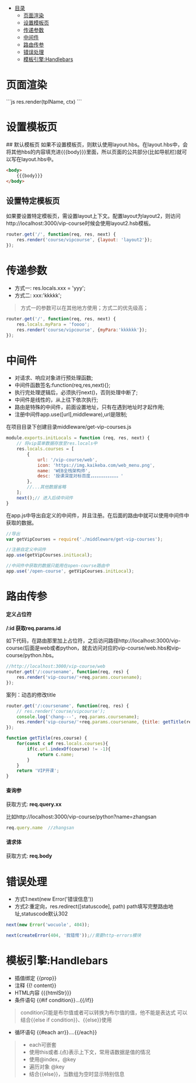 *  [目录](#0)
    *  [页面渲染](#1)
    *  [设置模板页](#2)
    *  [传递参数](#3)
    *  [中间件](#4)
    *  [路由传参](#5)
    *  [错误处理](#6)
    *  [模板引擎:Handlebars](#7)


<h1 id="1">页面渲染</h1>
```js
res.render(tplName, ctx)
```

<h1 id="2">设置模板页</h1>
## 默认模板页
如果不设置模板页，则默认使用layout.hbs。在layout.hbs中，会将其他hbs的内容填充进{{{body}}}里面，所以页面的公共部分(比如导航栏)就可以写在layout.hbs中。

```html
<body>
    {{{body}}}
</body>
```

## 设置特定模板页
如果要设置特定模板页，需设置layout上下文。配置layout为layout2，则访问http://localhost:3000/vip-course时候会使用layout2.hsb模板。
```js
router.get('/', function(req, res, next) {
    res.render('course/vipcourse', {layout: 'layout2'});
});
```
<h1 id="3">传递参数</h1>

- 方式一: res.locals.xxx = 'yyy';
- 方式二: xxx:'kkkkk';

>方式一的参数可以在其他地方使用；方式二的优先级高；

```js
router.get('/', function(req, res, next) {
    res.locals.myPara = 'foooo';
    res.render('course/vipcourse', {myPara:'kkkkkk'});
});
```

<h1 id="4">中间件</h1>

- 对请求、响应对象进行预处理函数;
- 中间件函数签名:function(req,res,next){};
- 执行完处理逻辑后，必须执行next()，否则处理中断了;
- 中间件是线性的，从上往下依次执行;
- 路由是特殊的中间件，前面设置地址，只有在遇到地址时才起作用;
- 注册中间件app.use([url],middleware),url是限制;

在项目目录下创建目录middleware/get-vip-courses.js
```js
module.exports.initLocals = function (req, res, next) {
    // 将vip菜单数据存放至res.locals中
    res.locals.courses = [
        {
            url: '/vip-course/web',
            icon: 'https://img.kaikeba.com/web_menu.png',
            name: 'WEB全栈架构师',
            desc: '授课深度对标百度，。。。。。。。。。。。。'
        },
        //...其他数据省略
    ];
    next();// 进入后续中间件
}
```
在app.js中导出自定义的中间件，并且注册。在后面的路由中就可以使用中间件中获取的数据。
```js
//导出
var getVipCourses = require('./middleware/get-vip-courses');

//注册自定义中间件
app.use(getVipCourses.initLocal);

//中间件中获取的数据只能用在open-course路由中
app.use('/open-course', getVipCourses.initLocal);
```

<h1 id="5">路由传参</h1>

#### 定义占位符 
**/:id 获取req.params.id**

如下代码，在路由那里加上占位符，之后访问路径http://localhost:3000/vip-course/后面是web或者python，就去访问对应的vip-course/web.hbs和vip-course/python.hbs。

```js
//http://localhost:3000/vip-course/web
router.get('/:coursename', function(req, res) {
    res.render('vip-course/'+req.params.coursename);
});
```

案列：动态的修改title
```js
router.get('/:coursename', function(req, res) {
    // res.render('course/vipcourse');
    console.log('chang---', req.params.coursename);
    res.render('vip-course/'+req.params.coursename, {title: getTitle(res, req.params.coursename)});
});

function getTitle(res,course) {
    for(const c of res.locals.courses){
        if(c.url.indexOf(course) != -1){
            return c.name;
        }
    }
    return 'VIP开课';
}
```

#### 查询参 
获取方式: **req.query.xx**

比如http://localhost:3000/vip-course/python?name=zhangsan
```js
req.query.name  //zhangsan
```

#### 请求体 
获取方式: **req.body**

<h1 id="6">错误处理</h1>

- 方式1:next(new Error('错误信息'))
- 方式2:重定向，res.redirect([statuscode], path) path填写完整路由地址,statuscode默认302
```js
next(new Error('wocuole', 404));

next(createError(404, '我错愕'));//需要http-errors模块
```

<h1 id="7">模板引擎:Handlebars</h1>

- 插值绑定 {{prop}}
- 注释 {{! content}}
- HTML内容 {{{htmlStr}}}
- 条件语句 {{#if condition}}...{{/if}}
>condition只能是布尔值或者可以转换为布尔值的值，他不能是表达式 
>可以结合{{else if condition}}、{{else}}使用
- 循环语句 {{#each arr}}....{{/each}}
> - each可嵌套
> - 使用this或者.(点)表示上下文，常用语数据是值的情况
> - 使用@index，@key
> - 遍历对象 @key
> - 结合{{else}}，当数组为空时显示特别信息
       


